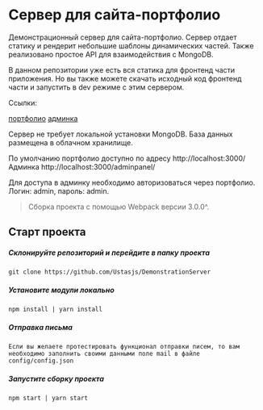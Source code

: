 # Сервер для сайта-портфолио

Демонстрационный сервер для сайта-портфолио. Сервер отдает статику и рендерит небольшие шаблоны динамических частей. Также реализовано простое API для взаимодействия с MongoDB.

В данном репозитории уже есть вся статика для фронтенд части приложения. Но вы также можете скачать исходный код фронтенд части и запустить в dev режиме с этим сервером.

Ссылки:

[портфолио](https://github.com/Ustasjs/Portfolio)
[админка](https://github.com/Ustasjs/adminPanel)

Сервер не требует локальной установки MongoDB. База данных размещена в облачном хранилище.

По умолчанию портфолио доступно по адресу http://localhost:3000/
Админка http://localhost:3000/adminpanel/

Для доступа в админку необходимо авторизоваться через портфолио. Логин: admin, пароль: admin.

> Сборка проекта с помощью Webpack версии 3.0.0^.

## Старт проекта

##### Склонируйте репозиторий и перейдите в папку проекта

```
git clone https://github.com/Ustasjs/DemonstrationServer
```

##### Установите модули локально

```
npm install | yarn install
```

##### Отправка письма

```
Если вы желаете протестировать функционал отправки писем, то вам необходимо заполнить своими данными поле mail в файле config/config.json
```

##### Запустите сборку проекта

```
npm start | yarn start
```
